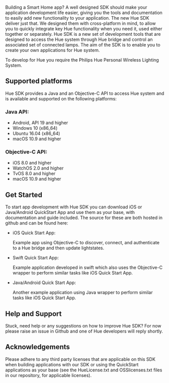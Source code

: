 
Building a Smart Home app? A well designed SDK should make your application development life easier, giving you the tools and documentation to easily add new functionality to your application. The new Hue SDK deliver just that. We designed them with cross-platform in mind, to allow you to quickly integrate key Hue functionality when you need it, used either together or separately. Hue SDK is a new set of development tools that are designed to access the Hue system through Hue bridge and control an associated set of connected lamps. The aim of the SDK is to enable you to create your own applications for Hue system.

To develop for Hue you require the Philips Hue Personal Wireless Lighting System.

## Supported platforms
Hue SDK provides a Java and an Objective-C API to access Hue system and is available and supported on the following platforms:

### Java API:
* Android, API 19 and higher
* Windows 10 (x86_64)
* Ubuntu 16.04 (x86_64)
* macOS 10.9 and higher

### Objective-C API:
* iOS 8.0 and higher
* WatchOS 2.0 and higher
* TvOS 8.0 and higher
* macOS 10.9 and higher


## Get Started
To start app development with Hue SDK you can download iOS or Java/Android QuickStart App and use them as your base, with documentation and guide included. The source for these are both hosted in github and can be found here:

* iOS Quick Start App:

  Example app using Objective-C to discover, connect, and authenticate to a Hue bridge and then update lightstates.

* Swift Quick Start App: 
    
  Example application developed in swift which also uses the Objective-C wrapper to perform similar tasks like iOS Quick Start App.

* Java/Android Quick Start App:
    
  Another example application using Java wrapper to perform similar tasks like iOS Quick Start App.

## Help and Support
Stuck, need help or any suggestions on how to improve Hue SDK? For now please raise an issue in Github and one of Hue developers will reply shortly.

## Acknowledgements
Please adhere to any third party licenses that are applicable on this SDK when building applications with our SDK or using the QuickStart applications as your base
(see the HueLicense.txt and OSSlicenses.txt files in our repository, for applicable licenses).
